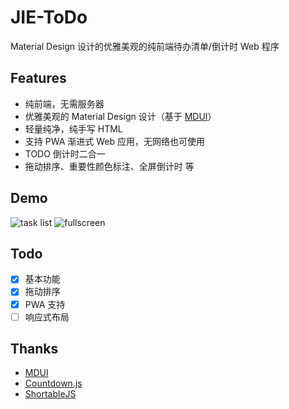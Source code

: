 # JIE-ToDo

Material Design 设计的优雅美观的纯前端待办清单/倒计时 Web 程序

## Features

- 纯前端，无需服务器
- 优雅美观的 Material Design 设计（基于 [MDUI](https://mdui.org)）
- 轻量纯净，纯手写 HTML
- 支持 PWA 渐进式 Web 应用，无网络也可使用
- TODO 倒计时二合一
- 拖动排序、重要性颜色标注、全屏倒计时 等

## Demo

![task list](https://user-images.githubusercontent.com/84175239/193414073-c9ab6a57-dc0c-4f30-ae06-08b8c8acaf55.png)
![fullscreen](https://user-images.githubusercontent.com/84175239/193414076-fc38e688-ca60-4d62-a3f3-382a1b4cf8c2.png)



## Todo

- [x] 基本功能
- [x] 拖动排序
- [x] PWA 支持
- [ ] 响应式布局

## Thanks

- [MDUI](https://mdui.org)
- [Countdown.js](http://countdownjs.org)
- [ShortableJS](https://sortablejs.github.io/Sortable)
